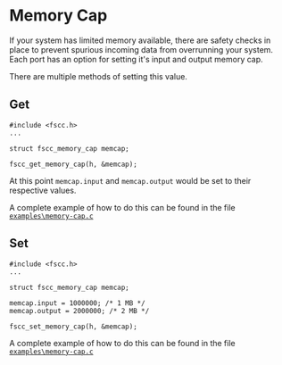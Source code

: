 Memory Cap
=============

If your system has limited memory available, there are safety checks in place to prevent spurious incoming data from overrunning your system. Each port has an option for setting it's input and output memory cap.

There are multiple methods of setting this value.

Get
---

```
#include <fscc.h>
...

struct fscc_memory_cap memcap;

fscc_get_memory_cap(h, &memcap);
```

At this point `memcap.input` and `memcap.output` would be set to their respective
values.

A complete example of how to do this can be found in the file
[`examples\memory-cap.c`](https://github.com/commtech/cfscc/blob/master/examples/memory-cap/memory-cap.c)


Set
------

```
#include <fscc.h>
...

struct fscc_memory_cap memcap;

memcap.input = 1000000; /* 1 MB */
memcap.output = 2000000; /* 2 MB */

fscc_set_memory_cap(h, &memcap);
```

A complete example of how to do this can be found in the file
[`examples\memory-cap.c`](https://github.com/commtech/cfscc/blob/master/examples/memory-cap/memory-cap.c)
